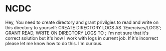 # NCDC
Hey, You need to create directory and grant privilgies to read and write on this directory to yourself:
CREATE DIRECTORY LOGS AS '/Exercises/LOGS';
GRANT READ, WRITE ON DIRECTORY LOGS TO <username>;
I'm not sure that it's correct solution but it's how I work with logs in current job. If it's incorrect please let me know how to do this. I'm curious.

